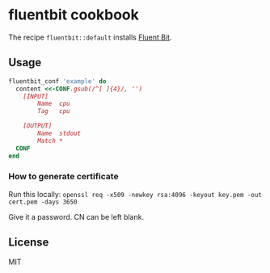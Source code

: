 # fluentbit cookbook

The recipe `fluentbit::default` installs [Fluent Bit](http://fluentbit.io).

## Usage

```ruby
fluentbit_conf 'example' do
  content <<-CONF.gsub(/^[ ]{4}/, '')
    [INPUT]
        Name  cpu
        Tag   cpu

    [OUTPUT]
        Name  stdout
        Match *
  CONF
end
```

### How to generate certificate

Run this locally: `openssl req -x509 -newkey rsa:4096 -keyout key.pem -out cert.pem -days 3650`

Give it a password.
CN can be left blank.

## License

MIT

